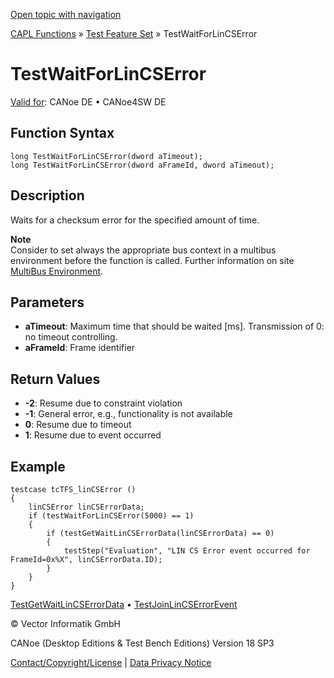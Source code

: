 [Open topic with navigation](../../../../../CANoeDEFamily.htm#Topics/CAPLFunctions/Test/Functions/CAPLfunctionTestWaitForLinCsError.md)

[CAPL Functions](../../CAPLfunctions.md) » [Test Feature Set](../CAPLfunctionsTFSOverview.md) » TestWaitForLinCSError

# TestWaitForLinCSError

[Valid for](../../../Shared/FeatureAvailability.md): CANoe DE • CANoe4SW DE

## Function Syntax

```plaintext
long TestWaitForLinCSError(dword aTimeout);
long TestWaitForLinCSError(dword aFrameId, dword aTimeout);
```

## Description

Waits for a checksum error for the specified amount of time.

**Note**  
Consider to set always the appropriate bus context in a multibus environment before the function is called. Further information on site [MultiBus Environment](../../../Shared/CAPL/General/TestMultiBusEnvironment.md).

## Parameters

- **aTimeout**: Maximum time that should be waited [ms]. Transmission of 0: no timeout controlling.
- **aFrameId**: Frame identifier

## Return Values

- **-2**: Resume due to constraint violation
- **-1**: General error, e.g., functionality is not available
- **0**: Resume due to timeout
- **1**: Resume due to event occurred

## Example

```plaintext
testcase tcTFS_linCSError ()
{
    linCSError linCSErrorData;
    if (testWaitForLinCSError(5000) == 1)
    {
        if (testGetWaitLinCSErrorData(linCSErrorData) == 0)
        {
            testStep("Evaluation", "LIN CS Error event occurred for FrameId=0x%X", linCSErrorData.ID);
        }
    }
}
```

[TestGetWaitLinCSErrorData](CAPLfunctionTestGetWaitLinCsErrData.md) • [TestJoinLinCSErrorEvent](CAPLfunctionTestJoinLinCsErrorEvent.md)

© Vector Informatik GmbH

CANoe (Desktop Editions & Test Bench Editions) Version 18 SP3

[Contact/Copyright/License](../../../Shared/ContactCopyrightLicense.md) | [Data Privacy Notice](https://www.vector.com/int/en/company/get-info/privacy-policy/)
